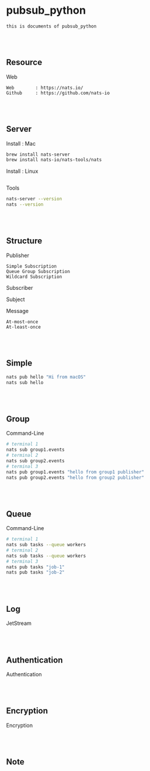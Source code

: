 <!--------------------------------------------------------------------------------- Description -->
# pubsub_python
    this is documents of pubsub_python

<!--------------------------------------------------------------------------------- Resource -->
<br><br>

## Resource  

Web

    Web        : https://nats.io/
    Github     : https://github.com/nats-io

<!--------------------------------------------------------------------------------- Server -->
<br><br>

## Server 

Install : Mac
```bash
brew install nats-server
brew install nats-io/nats-tools/nats
```

Install : Linux
```bash
```

Tools
```bash
nats-server --version
nats --version
```

<!--------------------------------------------------------------------------------- Structure -->
<br><br>

## Structure 

Publisher
```
Simple Subscription
Queue Group Subscription
Wildcard Subscription
```

Subscriber

Subject

Message
```
At-most-once
At-least-once
```


<!--------------------------------------------------------------------------------- Simple -->
<br><br>

## Simple 
```bash
nats pub hello "Hi from macOS"
nats sub hello
```



<!--------------------------------------------------------------------------------- Group -->
<br><br>

## Group 
Command-Line
```bash
# terminal 1
nats sub group1.events
# terminal 2
nats sub group2.events
# terminal 3
nats pub group1.events "hello from group1 publisher"
nats pub group2.events "hello from group2 publisher"
```

<!--------------------------------------------------------------------------------- Queue -->
<br><br>

## Queue 
Command-Line
```bash
# terminal 1
nats sub tasks --queue workers
# terminal 2
nats sub tasks --queue workers
# terminal 3
nats pub tasks "job-1"
nats pub tasks "job-2"
```

<!--------------------------------------------------------------------------------- Log -->
<br><br>

## Log 

JetStream



<!--------------------------------------------------------------------------------- Authentication -->
<br><br>

## Authentication 

Authentication

<!--------------------------------------------------------------------------------- Encryption -->
<br><br>

## Encryption 

Encryption

<!--------------------------------------------------------------------------------- Note -->
<br><br>

## Note 